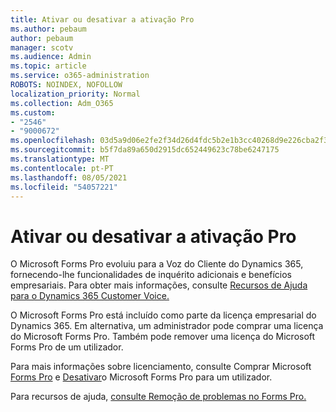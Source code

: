 ```yaml
---
title: Ativar ou desativar a ativação Pro
ms.author: pebaum
author: pebaum
manager: scotv
ms.audience: Admin
ms.topic: article
ms.service: o365-administration
ROBOTS: NOINDEX, NOFOLLOW
localization_priority: Normal
ms.collection: Adm_O365
ms.custom:
- "2546"
- "9000672"
ms.openlocfilehash: 03d5a9d06e2fe2f34d26d4fdc5b2e1b3cc40268d9e226cba2f30aae880d941fe
ms.sourcegitcommit: b5f7da89a650d2915dc652449623c78be6247175
ms.translationtype: MT
ms.contentlocale: pt-PT
ms.lasthandoff: 08/05/2021
ms.locfileid: "54057221"
---
```

# <a name="enable-or-disable-forms-pro"></a>Ativar ou desativar a ativação Pro

O Microsoft Forms Pro evoluiu para a Voz do Cliente do Dynamics 365, fornecendo-lhe funcionalidades de inquérito adicionais e benefícios empresariais. Para obter mais informações, consulte [Recursos de Ajuda para o Dynamics 365 Customer Voice.](https://go.microsoft.com/fwlink/p/?linkid=2128357)  

O Microsoft Forms Pro está incluído como parte da licença empresarial do Dynamics 365. Em alternativa, um administrador pode comprar uma licença do Microsoft Forms Pro. Também pode remover uma licença do Microsoft Forms Pro de um utilizador.  

Para mais informações sobre licenciamento, consulte Comprar Microsoft [Forms Pro](https://docs.microsoft.com/forms-pro/purchase#purchase-microsoft-forms-pro-for-users-in-a-dynamics-365-tenant) e [Desativar](https://docs.microsoft.com/forms-pro/purchase#disable-microsoft-forms-pro-for-a-user-1)o Microsoft Forms Pro para um utilizador.
  
Para recursos de ajuda, [consulte Remoção de problemas no Forms Pro.](https://docs.microsoft.com/forms-pro/troubleshoot)